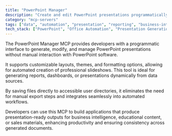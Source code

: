 ```yaml
---
title: "PowerPoint Manager"
description: "Create and edit PowerPoint presentations programmatically with automated layout, theme, and formatting controls."
category: "mcp-servers"
tags: ["data", "automation", "presentation", "reporting", "business-intelligence"]
tech_stack: ["PowerPoint", "Office Automation", "Presentation Generation", "File Management", "Dynamic Data Integration"]
---
```


The PowerPoint Manager MCP provides developers with a programmatic interface to generate, modify, and manage PowerPoint presentations without manual interaction with PowerPoint software. 

It supports customizable layouts, themes, and formatting options, allowing for automated creation of professional slideshows. This tool is ideal for generating reports, dashboards, or presentations dynamically from data sources.

By saving files directly to accessible user directories, it eliminates the need for manual export steps and integrates seamlessly into automated workflows. 

Developers can use this MCP to build applications that produce presentation-ready outputs for business intelligence, educational content, or sales materials, enhancing productivity and ensuring consistency across generated documents.